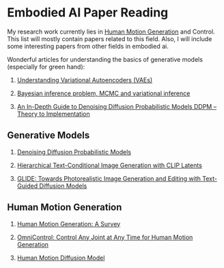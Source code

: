 # Embodied AI Paper Reading

My research work currently lies in [Human Motion Generation](https://arxiv.org/abs/2307.10894) and Control. This list will mostly contain papers related to this field. Also, I will include some interesting papers from other fields in embodied ai.

Wonderful articles for understanding the basics of generative models (especially for green hand):

1. [Understanding Variational Autoencoders (VAEs)](https://towardsdatascience.com/understanding-variational-autoencoders-vaes-f70510919f73)

2. [Bayesian inference problem, MCMC and variational inference](https://towardsdatascience.com/bayesian-inference-problem-mcmc-and-variational-inference-25a8aa9bce29)

3. [An In-Depth Guide to Denoising Diffusion Probabilistic Models DDPM – Theory to Implementation](https://learnopencv.com/denoising-diffusion-probabilistic-models/)

## Generative Models

1. [Denoising Diffusion Probabilistic Models](https://arxiv.org/abs/2006.11239)

2. [Hierarchical Text-Conditional Image Generation with CLIP Latents](https://arxiv.org/abs/2204.06125)

3. [GLIDE: Towards Photorealistic Image Generation and Editing with Text-Guided Diffusion Models](https://arxiv.org/abs/2112.10741)


## Human Motion Generation

1. [Human Motion Generation: A Survey](https://arxiv.org/abs/2307.10894)

2. [OmniControl: Control Any Joint at Any Time for Human Motion Generation](https://arxiv.org/abs/2310.08580)

3. [Human Motion Diffusion Model](https://arxiv.org/abs/2209.14916)

